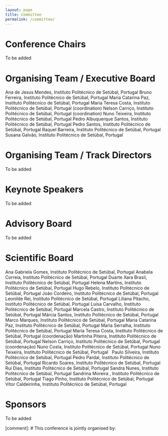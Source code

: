 ```yaml
---
layout: page
title: Committee
permalink: /committee/
---
```


# Conference Chairs
To be added

# Organising Team / Executive Board
Ana de Jesus Mendes, Instituto Politécnico de Setúbal, Portugal
Bruno Ferreira, Instituto Politécnico de Setúbal, Portugal
Maria Catarina Paz, Instituto Politécnico de Setúbal, Portugal
Maria Teresa Costa, Instituto Politécnico de Setúbal, Portugal (coordination)
Nelson Carriço, Instituto Politécnico de Setúbal, Portugal (coordination)
Nuno Teixeira, Instituto Politécnico de Setúbal, Portugal
Pedro Albuquerque Santos, Instituto Politécnico de Setúbal, Portugal
Pedro Santos, Instituto Politécnico de Setúbal, Portugal
Raquel Barreira, Instituto Politécnico de Setúbal, Portugal
Susana Galvão, Instituto Politécnico de Setúbal, Portugal

# Organising Team / Track Directors
To be added

# Keynote Speakers
To be added

# Advisory Board
To be added

# Scientific Board
Ana Gabriela Gomes, Instituto Politécnico de Setúbal, Portugal
Anabela Correia, Instituto Politécnico de Setúbal, Portugal
Duarte Xara Brasil, Instituto Politécnico de Setúbal, Portugal
Helena Martins, Instituto Politécnico de Setúbal, Portugal
Hugo Rebelo, Instituto Politécnico de Setúbal, Portugal
João Cordeiro, Instituto Politécnico de Setúbal, Portugal
Leonilde Rei, Instituto Politécnico de Setúbal, Portugal
Liliana Pitacho, Instituto Politécnico de Setúbal, Portugal
Luísa Carvalho, Instituto Politécnico de Setúbal, Portugal
Marcela Castro, Instituto Politécnico de Setúbal, Portugal
Márcia Santos, Instituto Politécnico de Setúbal, Portugal
Marco Marques, Instituto Politécnico de Setúbal, Portugal
Maria Catarina Paz, Instituto Politécnico de Setúbal, Portugal
Maria Serralha, Instituto Politécnico de Setúbal, Portugal
Maria Teresa Costa, Instituto Politécnico de Setúbal, Portugal (coordenação)
Martinha Piteira, Instituto Politécnico de Setúbal, Portugal
Nelson Carriço, Instituto Politécnico de Setúbal, Portugal (coordenação)
Nuno Costa, Instituto Politécnico de Setúbal, Portugal
Nuno Teixeira, Instituto Politécnico de Setúbal, Portugal  
Paulo Silveira, Instituto Politécnico de Setúbal, Portugal
Pedro Pardal, Instituto Politécnico de Setúbal, Portugal
Ricardo Soares, Instituto Politécnico de Setúbal, Portugal
Rui Dias, Instituto Politécnico de Setúbal, Portugal
Sandra Nunes, Instituto Politécnico de Setúbal, Portugal
Sandrina Moreira , Instituto Politécnico de Setúbal, Portugal
Tiago Pinho, Instituto Politécnico de Setúbal, Portugal
Vítor Caldeirinha, Instituto Politécnico de Setúbal, Portugal
 
# Sponsors
To be added

[comment]: # This conference is jointly organised by:
